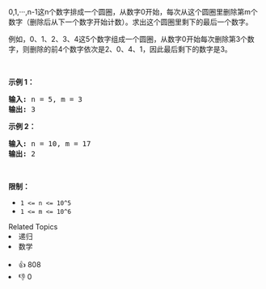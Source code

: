 <p>0,1,···,n-1这n个数字排成一个圆圈，从数字0开始，每次从这个圆圈里删除第m个数字（删除后从下一个数字开始计数）。求出这个圆圈里剩下的最后一个数字。</p>

<p>例如，0、1、2、3、4这5个数字组成一个圆圈，从数字0开始每次删除第3个数字，则删除的前4个数字依次是2、0、4、1，因此最后剩下的数字是3。</p>

<p>&nbsp;</p>

<p><strong>示例 1：</strong></p>

<pre>
<strong>输入:</strong> n = 5, m = 3
<strong>输出:&nbsp;</strong>3
</pre>

<p><strong>示例 2：</strong></p>

<pre>
<strong>输入:</strong> n = 10, m = 17
<strong>输出:&nbsp;</strong>2
</pre>

<p>&nbsp;</p>

<p><strong>限制：</strong></p>

<ul> 
 <li><code>1 &lt;= n&nbsp;&lt;= 10^5</code></li> 
 <li><code>1 &lt;= m &lt;= 10^6</code></li> 
</ul>

<div><div>Related Topics</div><div><li>递归</li><li>数学</li></div></div><br><div><li>👍 808</li><li>👎 0</li></div>